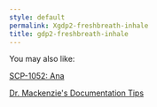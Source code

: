 ```yaml
---
style: default
permalink: Xgdp2-freshbreath-inhale
title: gdp2-freshbreath-inhale
---
```

You may also like:

[SCP-1052: Ana](http://scp-wiki.net/scp-1052)

[Dr. Mackenzie's Documentation Tips](http://scp-wiki.net/mackenzie-tips)
